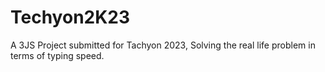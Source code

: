 # Techyon2K23
A 3JS Project submitted for Tachyon 2023,
Solving the real life problem in terms of typing speed.
